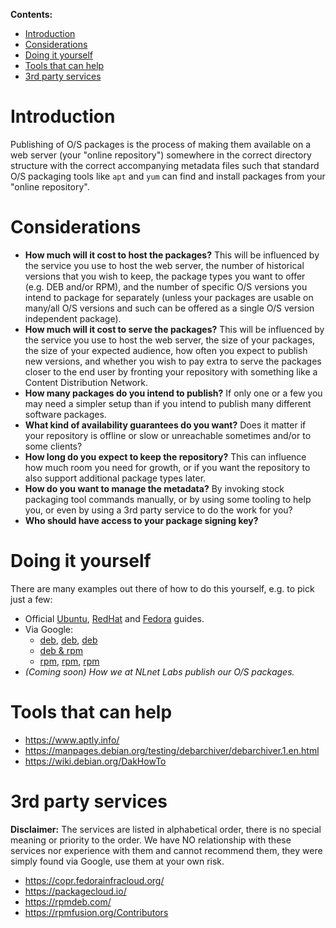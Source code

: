 **Contents:**

- [Introduction](#introduction)
- [Considerations](#considerations)
- [Doing it yourself](#doing-it-yourself)
- [Tools that can help](#tools-that-can-help)
- [3rd party services](#3rd-party-services)

# Introduction

Publishing of O/S packages is the process of making them available on a web server (your "online repository") somewhere in the correct directory structure with the correct accompanying metadata files such that standard O/S packaging tools like `apt` and `yum` can find and install packages from your "online repository".

# Considerations

- **How much will it cost to host the packages?** This will be influenced by the service you use to host the web server, the number of historical versions that you wish to keep, the package types you want to offer (e.g. DEB and/or RPM), and the number of specific O/S versions you intend to package for separately (unless your packages are usable on many/all O/S versions and such can be offered as a single O/S version independent package).
- **How much will it cost to serve the packages?** This will be influenced by the service you use to host the web server, the size of your packages, the size of your expected audience, how often you expect to publish new versions, and whether you wish to pay extra to serve the packages closer to the end user by fronting your repository with something like a Content Distribution Network.
- **How many packages do you intend to publish?** If only one or a few you may need a simpler setup than if you intend to publish many different software packages.
- **What kind of availability guarantees do you want?** Does it matter if your repository is offline or slow or unreachable sometimes and/or to some clients?
- **How long do you expect to keep the repository?** This can influence how much room you need for growth, or if you want the repository to also support additional package types later.
- **How do you want to manage the metadata?** By invoking stock packaging tool commands manually, or by using some tooling to help you, or even by using a 3rd party service to do the work for you?
- **Who should have access to your package signing key?**

# Doing it yourself

There are many examples out there of how to do this yourself, e.g. to pick just a few:

- Official [Ubuntu](https://help.ubuntu.com/community/Repositories/Personal), [RedHat](https://access.redhat.com/documentation/en-us/red_hat_enterprise_linux/6/html/deployment_guide/sec-yum_repository) and [Fedora](https://docs.fedoraproject.org/en-US/packaging-guidelines/) guides.
- Via Google:
  - [deb](https://earthly.dev/blog/creating-and-hosting-your-own-deb-packages-and-apt-repo/), [deb](https://medium.com/sqooba/create-your-own-custom-and-authenticated-apt-repository-1e4a4cf0b864), [deb](https://www.linuxbabe.com/linux-server/set-up-package-repository-debian-ubuntu-server)
  - [deb & rpm](https://www.percona.com/blog/how-to-create-your-own-repositories-for-packages/)
  - [rpm](http://nuxref.com/2016/10/06/hosting-rpm-repository/), [rpm](https://www.recitalsoftware.com/blogs/34-howto-create-your-own-yum-repository-on-redhat-and-fedora-linux), [rpm](https://bgstack15.wordpress.com/2019/08/02/how-i-use-the-copr-to-build-and-host-rpms-for-centos-and-fedora/)
- _(Coming soon) How we at NLnet Labs publish our O/S packages._

# Tools that can help

- https://www.aptly.info/
- https://manpages.debian.org/testing/debarchiver/debarchiver.1.en.html
- https://wiki.debian.org/DakHowTo

# 3rd party services

**Disclaimer:** The services are listed in alphabetical order, there is no special meaning or priority to the order. We have NO relationship with these services nor experience with them and cannot recommend them, they were simply found via Google, use them at your own risk.

- https://copr.fedorainfracloud.org/
- https://packagecloud.io/
- https://rpmdeb.com/
- https://rpmfusion.org/Contributors
